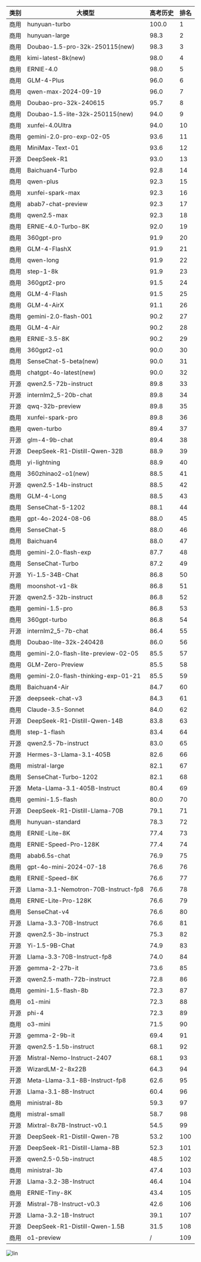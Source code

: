 
| 类别 | 大模型                         | 高考历史 | 排名 |
|-----|------------------------------|---------|----|
|商用|hunyuan-turbo|100.0|1|
|商用|hunyuan-large|98.3|2|
|商用|Doubao-1.5-pro-32k-250115(new)|98.3|3|
|商用|kimi-latest-8k(new)|98.0|4|
|商用|ERNIE-4.0|98.0|5|
|商用|GLM-4-Plus|96.0|6|
|商用|qwen-max-2024-09-19|96.0|7|
|商用|Doubao-pro-32k-240615|95.7|8|
|商用|Doubao-1.5-lite-32k-250115(new)|94.0|9|
|商用|xunfei-4.0Ultra|94.0|10|
|商用|gemini-2.0-pro-exp-02-05|93.6|11|
|商用|MiniMax-Text-01|93.6|12|
|开源|DeepSeek-R1|93.0|13|
|商用|Baichuan4-Turbo|92.8|14|
|商用|qwen-plus|92.3|15|
|商用|xunfei-spark-max|92.3|16|
|商用|abab7-chat-preview|92.3|17|
|商用|qwen2.5-max|92.3|18|
|商用|ERNIE-4.0-Turbo-8K|92.0|19|
|商用|360gpt-pro|91.9|20|
|商用|GLM-4-FlashX|91.9|21|
|商用|qwen-long|91.9|22|
|商用|step-1-8k|91.9|23|
|商用|360gpt2-pro|91.5|24|
|商用|GLM-4-Flash|91.5|25|
|商用|GLM-4-AirX|91.1|26|
|商用|gemini-2.0-flash-001|90.2|27|
|商用|GLM-4-Air|90.2|28|
|商用|ERNIE-3.5-8K|90.2|29|
|商用|360gpt2-o1|90.0|30|
|商用|SenseChat-5-beta(new)|90.0|31|
|商用|chatgpt-4o-latest(new)|90.0|32|
|开源|qwen2.5-72b-instruct|89.8|33|
|开源|internlm2_5-20b-chat|89.8|34|
|开源|qwq-32b-preview|89.8|35|
|商用|xunfei-spark-pro|89.8|36|
|商用|qwen-turbo|89.4|37|
|开源|glm-4-9b-chat|89.4|38|
|开源|DeepSeek-R1-Distill-Qwen-32B|88.9|39|
|商用|yi-lightning|88.9|40|
|商用|360zhinao2-o1(new)|88.5|41|
|开源|qwen2.5-14b-instruct|88.5|42|
|商用|GLM-4-Long|88.5|43|
|商用|SenseChat-5-1202|88.1|44|
|商用|gpt-4o-2024-08-06|88.0|45|
|商用|SenseChat-5|88.0|46|
|商用|Baichuan4|88.0|47|
|商用|gemini-2.0-flash-exp|87.7|48|
|商用|SenseChat-Turbo|87.2|49|
|开源|Yi-1.5-34B-Chat|86.8|50|
|商用|moonshot-v1-8k|86.8|51|
|开源|qwen2.5-32b-instruct|86.8|52|
|商用|gemini-1.5-pro|86.8|53|
|商用|360gpt-turbo|86.8|54|
|开源|internlm2_5-7b-chat|86.4|55|
|商用|Doubao-lite-32k-240428|86.0|56|
|商用|gemini-2.0-flash-lite-preview-02-05|85.5|57|
|商用|GLM-Zero-Preview|85.5|58|
|商用|gemini-2.0-flash-thinking-exp-01-21|85.5|59|
|商用|Baichuan4-Air|84.7|60|
|开源|deepseek-chat-v3|84.3|61|
|商用|Claude-3.5-Sonnet|84.0|62|
|开源|DeepSeek-R1-Distill-Qwen-14B|83.8|63|
|商用|step-1-flash|83.4|64|
|开源|qwen2.5-7b-instruct|83.0|65|
|开源|Hermes-3-Llama-3.1-405B|82.6|66|
|商用|mistral-large|82.1|67|
|商用|SenseChat-Turbo-1202|82.1|68|
|开源|Meta-Llama-3.1-405B-Instruct|80.4|69|
|商用|gemini-1.5-flash|80.0|70|
|开源|DeepSeek-R1-Distill-Llama-70B|79.1|71|
|商用|hunyuan-standard|78.3|72|
|商用|ERNIE-Lite-8K|77.4|73|
|商用|ERNIE-Speed-Pro-128K|77.4|74|
|商用|abab6.5s-chat|76.9|75|
|商用|gpt-4o-mini-2024-07-18|76.6|76|
|商用|ERNIE-Speed-8K|76.6|77|
|开源|Llama-3.1-Nemotron-70B-Instruct-fp8|76.6|78|
|商用|ERNIE-Lite-Pro-128K|76.6|79|
|商用|SenseChat-v4|76.6|80|
|开源|Llama-3.3-70B-Instruct|76.6|81|
|开源|qwen2.5-3b-instruct|75.3|82|
|开源|Yi-1.5-9B-Chat|74.9|83|
|开源|Llama-3.3-70B-Instruct-fp8|74.0|84|
|开源|gemma-2-27b-it|73.6|85|
|开源|qwen2.5-math-72b-instruct|72.8|86|
|商用|gemini-1.5-flash-8b|72.3|87|
|商用|o1-mini|72.3|88|
|开源|phi-4|72.3|89|
|商用|o3-mini|71.5|90|
|开源|gemma-2-9b-it|69.4|91|
|开源|qwen2.5-1.5b-instruct|68.1|92|
|开源|Mistral-Nemo-Instruct-2407|68.1|93|
|开源|WizardLM-2-8x22B|64.3|94|
|开源|Meta-Llama-3.1-8B-Instruct-fp8|62.6|95|
|开源|Llama-3.1-8B-Instruct|60.4|96|
|商用|ministral-8b|59.3|97|
|商用|mistral-small|58.7|98|
|开源|Mixtral-8x7B-Instruct-v0.1|54.5|99|
|开源|DeepSeek-R1-Distill-Qwen-7B|53.2|100|
|开源|DeepSeek-R1-Distill-Llama-8B|52.3|101|
|开源|qwen2.5-0.5b-instruct|48.5|102|
|商用|ministral-3b|47.4|103|
|开源|Llama-3.2-3B-Instruct|46.4|104|
|商用|ERNIE-Tiny-8K|43.4|105|
|开源|Mistral-7B-Instruct-v0.3|42.6|106|
|开源|Llama-3.2-1B-Instruct|39.1|107|
|开源|DeepSeek-R1-Distill-Qwen-1.5B|31.5|108|
|商用|o1-preview|/|109|


![lin](../pic/gaokao-history.png)
